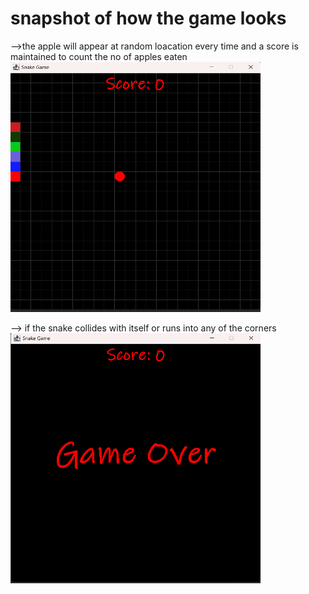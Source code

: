# snapshot of how the game looks

-->the apple will appear at random loacation every time and a score is maintained to count the no of apples eaten
<br>
<img src="https://github.com/Saqlaen/MyProjects/blob/main/java/SnakeGame/Screenshot%20(3).png" height="400" width="400">
<br>

--> if the snake collides with itself or runs into any of the corners 
<br>
<img src="https://github.com/Saqlaen/MyProjects/blob/main/java/SnakeGame/Screenshot%20(4).png" height="400" width="400">
<br>
